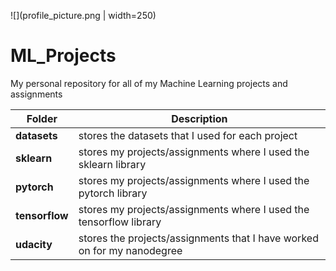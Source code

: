 ![](profile_picture.png | width=250)

# ML_Projects
My personal repository for all of my Machine Learning projects and assignments

Folder | Description
------ | -----------
**datasets** | stores the datasets that I used for each project
**sklearn** | stores my projects/assignments where I used the sklearn library
**pytorch** | stores my projects/assignments where I used the pytorch library
**tensorflow** | stores my projects/assignments where I used the tensorflow library
**udacity** | stores the projects/assignments that I have worked on for my nanodegree

